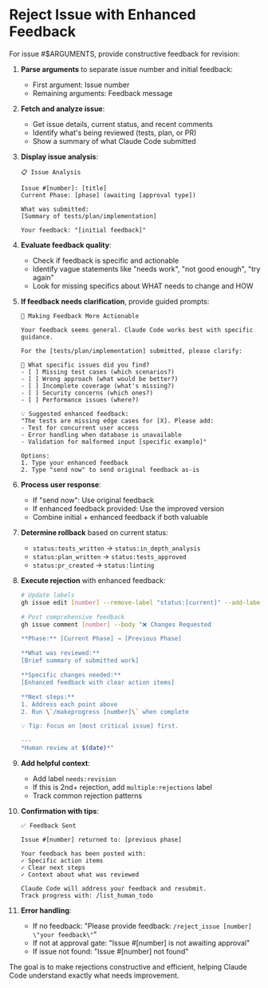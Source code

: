 # Reject Issue with Enhanced Feedback

For issue #$ARGUMENTS, provide constructive feedback for revision:

1. **Parse arguments** to separate issue number and initial feedback:
   - First argument: Issue number
   - Remaining arguments: Feedback message

2. **Fetch and analyze issue**:
   - Get issue details, current status, and recent comments
   - Identify what's being reviewed (tests, plan, or PR)
   - Show a summary of what Claude Code submitted

3. **Display issue analysis**:
   ```
   📋 Issue Analysis
   
   Issue #[number]: [title]
   Current Phase: [phase] (awaiting [approval type])
   
   What was submitted:
   [Summary of tests/plan/implementation]
   
   Your feedback: "[initial feedback]"
   ```

4. **Evaluate feedback quality**:
   - Check if feedback is specific and actionable
   - Identify vague statements like "needs work", "not good enough", "try again"
   - Look for missing specifics about WHAT needs to change and HOW

5. **If feedback needs clarification**, provide guided prompts:
   ```
   🤔 Making Feedback More Actionable
   
   Your feedback seems general. Claude Code works best with specific guidance.
   
   For the [tests/plan/implementation] submitted, please clarify:
   
   📝 What specific issues did you find?
   - [ ] Missing test cases (which scenarios?)
   - [ ] Wrong approach (what would be better?)
   - [ ] Incomplete coverage (what's missing?)
   - [ ] Security concerns (which ones?)
   - [ ] Performance issues (where?)
   
   💡 Suggested enhanced feedback:
   "The tests are missing edge cases for [X]. Please add:
   - Test for concurrent user access
   - Error handling when database is unavailable
   - Validation for malformed input [specific example]"
   
   Options:
   1. Type your enhanced feedback
   2. Type "send now" to send original feedback as-is
   ```

6. **Process user response**:
   - If "send now": Use original feedback
   - If enhanced feedback provided: Use the improved version
   - Combine initial + enhanced feedback if both valuable

7. **Determine rollback** based on current status:
   - `status:tests_written` → `status:in_depth_analysis`
   - `status:plan_written` → `status:tests_approved`
   - `status:pr_created` → `status:linting`

8. **Execute rejection** with enhanced feedback:
   ```bash
   # Update labels
   gh issue edit [number] --remove-label "status:[current]" --add-label "status:[previous]"
   
   # Post comprehensive feedback
   gh issue comment [number] --body "❌ Changes Requested

   **Phase:** [Current Phase] → [Previous Phase]
   
   **What was reviewed:**
   [Brief summary of submitted work]
   
   **Specific changes needed:**
   [Enhanced feedback with clear action items]
   
   **Next steps:**
   1. Address each point above
   2. Run \`/makeprogress [number]\` when complete
   
   💡 Tip: Focus on [most critical issue] first.
   
   ---
   *Human review at $(date)*"
   ```

9. **Add helpful context**:
   - Add label `needs:revision`
   - If this is 2nd+ rejection, add `multiple:rejections` label
   - Track common rejection patterns

10. **Confirmation with tips**:
    ```
    ✅ Feedback Sent
    
    Issue #[number] returned to: [previous phase]
    
    Your feedback has been posted with:
    ✓ Specific action items
    ✓ Clear next steps
    ✓ Context about what was reviewed
    
    Claude Code will address your feedback and resubmit.
    Track progress with: /list_human_todo
    ```

11. **Error handling**:
    - If no feedback: "Please provide feedback: `/reject_issue [number] \"your feedback\"`"
    - If not at approval gate: "Issue #[number] is not awaiting approval"
    - If issue not found: "Issue #[number] not found"

The goal is to make rejections constructive and efficient, helping Claude Code understand exactly what needs improvement.
